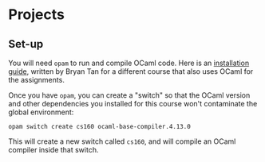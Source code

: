 # Projects

## Set-up

You will need `opam` to run and compile OCaml code. Here is an [installation guide](https://github.com/fredfeng/CS162/blob/master/sections/section1/install_ocaml.md), written by Bryan Tan for a different course that also uses OCaml for the assignments.

Once you have `opam`, you can create a "switch" so that the OCaml version and other dependencies you installed for this course won't contaminate the global environment:

    opam switch create cs160 ocaml-base-compiler.4.13.0

This will create a new switch called `cs160`, and will compile an OCaml compiler inside that switch.